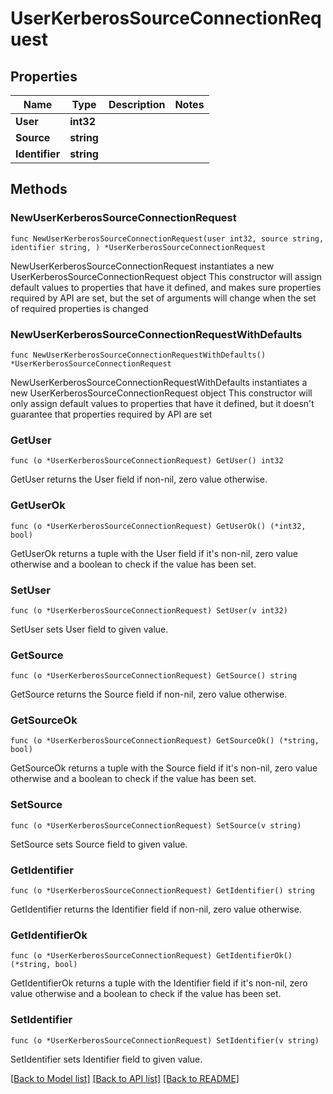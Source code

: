 # UserKerberosSourceConnectionRequest

## Properties

Name | Type | Description | Notes
------------ | ------------- | ------------- | -------------
**User** | **int32** |  | 
**Source** | **string** |  | 
**Identifier** | **string** |  | 

## Methods

### NewUserKerberosSourceConnectionRequest

`func NewUserKerberosSourceConnectionRequest(user int32, source string, identifier string, ) *UserKerberosSourceConnectionRequest`

NewUserKerberosSourceConnectionRequest instantiates a new UserKerberosSourceConnectionRequest object
This constructor will assign default values to properties that have it defined,
and makes sure properties required by API are set, but the set of arguments
will change when the set of required properties is changed

### NewUserKerberosSourceConnectionRequestWithDefaults

`func NewUserKerberosSourceConnectionRequestWithDefaults() *UserKerberosSourceConnectionRequest`

NewUserKerberosSourceConnectionRequestWithDefaults instantiates a new UserKerberosSourceConnectionRequest object
This constructor will only assign default values to properties that have it defined,
but it doesn't guarantee that properties required by API are set

### GetUser

`func (o *UserKerberosSourceConnectionRequest) GetUser() int32`

GetUser returns the User field if non-nil, zero value otherwise.

### GetUserOk

`func (o *UserKerberosSourceConnectionRequest) GetUserOk() (*int32, bool)`

GetUserOk returns a tuple with the User field if it's non-nil, zero value otherwise
and a boolean to check if the value has been set.

### SetUser

`func (o *UserKerberosSourceConnectionRequest) SetUser(v int32)`

SetUser sets User field to given value.


### GetSource

`func (o *UserKerberosSourceConnectionRequest) GetSource() string`

GetSource returns the Source field if non-nil, zero value otherwise.

### GetSourceOk

`func (o *UserKerberosSourceConnectionRequest) GetSourceOk() (*string, bool)`

GetSourceOk returns a tuple with the Source field if it's non-nil, zero value otherwise
and a boolean to check if the value has been set.

### SetSource

`func (o *UserKerberosSourceConnectionRequest) SetSource(v string)`

SetSource sets Source field to given value.


### GetIdentifier

`func (o *UserKerberosSourceConnectionRequest) GetIdentifier() string`

GetIdentifier returns the Identifier field if non-nil, zero value otherwise.

### GetIdentifierOk

`func (o *UserKerberosSourceConnectionRequest) GetIdentifierOk() (*string, bool)`

GetIdentifierOk returns a tuple with the Identifier field if it's non-nil, zero value otherwise
and a boolean to check if the value has been set.

### SetIdentifier

`func (o *UserKerberosSourceConnectionRequest) SetIdentifier(v string)`

SetIdentifier sets Identifier field to given value.



[[Back to Model list]](../README.md#documentation-for-models) [[Back to API list]](../README.md#documentation-for-api-endpoints) [[Back to README]](../README.md)


